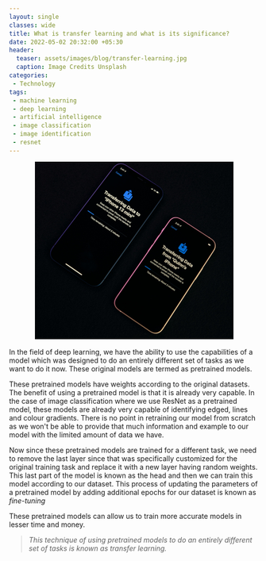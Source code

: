 ```yaml
---  
layout: single  
classes: wide  
title: What is transfer learning and what is its significance? 
date: 2022-05-02 20:32:00 +05:30  
header:  
  teaser: assets/images/blog/transfer-learning.jpg
  caption: Image Credits Unsplash  
categories:  
 - Technology  
tags:  
 - machine learning  
 - deep learning   
 - artificial intelligence 
 - image classification
 - image identification
 - resnet
---  
```

<img src="/assets/images/blog/transfer-learning.jpg" alt="transfer-learning.jpg" style="width:10%, height:10%; display: block; margin-left: auto; margin-right: auto;"/>  
<br>In the field of deep learning, we have the ability to use the capabilities of a model which was designed to do an entirely different set of tasks as we want to do it now.  These original models are termed as pretrained models.

These pretrained models have weights according to the original datasets. The benefit of using a pretrained model is that it is already very capable. In the case of image classification where we use ResNet as a pretrained model, these models are already very capable of identifying edged, lines and colour gradients. There is no point in retraining our model from scratch as we won't be able to provide that much information and example to our model with the limited amount of data we have.

Now since these pretrained models are trained for a different task,  we need to remove the last layer since that was specifically customized for the original training task and replace it with a new layer having random weights. This last part of the model is known as the head and then we can train this model according to our dataset. This process of updating the parameters of a pretrained model by adding additional epochs for our dataset is known as *fine-tuning* 

These pretrained models can allow us to train more accurate models in lesser time and money.

> *This technique of using pretrained models to do an entirely different set of tasks is known as transfer learning.*